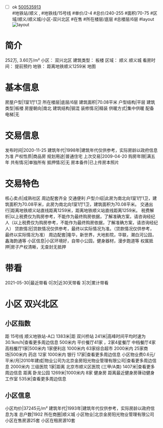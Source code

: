 - [ ] ok [500535913](https://bj.5i5j.com/ershoufang/500535913.html)  
 #地铁站/顺义 ,  #地铁线/15号线
#单价/2-4 #总价/240-255 #面积/70-75   #区域/顺义/顺义城/小区-双兴北区 #在售 #所在楼层/底层 #总楼层/6层 #layout 
![layout](http://image2a.5i5j.com/bdir/layout/7a6c03b77ff6479293d9904fd4c5c6e1.jpg_P5.jpg) 
# 简介 
 252万,  3.60万/m² 
小区： 双兴北区
建筑类型： 板楼
区域： 顺义 顺义城
看房时间： 提前预约
地铁： 距离地铁顺义1259米 地图
# 基本信息 
 房屋户型|1室1厅1卫
所在楼层|底层/6层
建筑面积|70.08平米
户型结构|平层
建筑类型|板楼
房屋朝向|南北
建筑结构|钢混
装修情况|精装
供暖方式|集中供暖
配备电梯|无
# 交易信息 
 发布时间|2020-11-25
建筑年代|1998年|建筑年代仅供参考，实际房龄以政府信息为准
产权性质|商品房
规划用途|普通住宅
上次交易|2009-04-20
购房年限|满五年
共有情况|单独所有
抵押情况|无
房本备件|已上传房本照片
# 交易特色 
 核心卖点|成熟社区  周边配套齐全  交通便利
户型介绍|此房为南北向1室1厅1卫，建筑面积为70.08平米，此房为南北向1室1厅1卫，建筑面积为70.08平米。
交通出行|距离地铁顺义站直线距离1259米，距离地铁顺义站直线距离1259米。
税费解析|以上税费仅为购房参考，不能作为最终购房依据，了解准确方案，请咨询经纪人（以上税费仅为购房参考，不能作为最终购房依据，了解准确方案，请咨询经纪人）
贷款情况|贷款情况仅供参考，最终以实际情况为准。（贷款情况仅供参考，最终以实际情况为准）
周边配套|隆华，新世界，大地影院，华联，潮白河公园，鑫海韵通等
小区信息|小区环境好，自带小公园，健身器材，漫步跑道等
权属抵押|房子产权清晰，无查封无抵押
# 带看 
 2021-05-30|最近带看	 0|次|近30天带看	 3|次|累计带看
# 小区 双兴北区
## 小区指数 
 距 15号线 顺义地铁站-A口 1383米|距 双兴桥站 241米|高峰时间平均时速为30.1km/h|查看更多周边信息
500米内 平价餐厅41家 ，2家4星餐厅
中档餐厅4家
高档餐厅1家|500米内 1家便利店
1000米内 63家综合超市
2000米内 25家商场|500米内 药店 12家
1000米内 银行 17家|查看更多周边信息
小区物业费0.6元/平米/月|2010年建成|物业公司为北京金房阳光物业管理有限公司|查看更多周边信息
2000米内 三级医院 1家|距离 北京市顺义区医院 (三甲/A类) 1407米|查看更多周边信息
距离 卧龙公园 1269米|1000米内 8家 健身房
距离最近健身房葎动健身工作室 535米|查看更多周边信息
## 小区信息 
 小区均价|37245元/m²
建筑年代|1993年|建筑年代仅供参考，实际房龄以政府信息为准
总户数|1902
所在商圈|顺义城
小区物业|北京金房阳光物业管理有限公司
小区在售房源25套
小区在租房源10套
